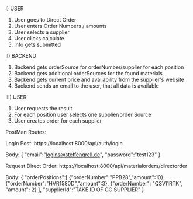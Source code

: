I) USER
1) User goes to Direct Order
2) User enters Order Numbers / amounts
3) User selects a supplier
4) User clicks calculate
5) Info gets submitted

II) BACKEND
1) Backend gets orderSource for orderNumber/supplier for each position
2) Backend gets additional orderSources for the found materials
3) Backend gets current price and availability from the supplier's website
4) Backend sends an email to the user, that all data is available

III) USER
1) User requests the result
2) For each position user selects one supplier/order Source
3) User creates order for each supplier

PostMan Routes:

Login Post:
https://localhost:8000/api/auth/login

Body:
{
    "email":"logins@steffengrell.de",
    "password":"test123"
}

Request Direct Order:
https://localhost:8000/api/materialorders/directorder

Body:
{
    "orderPositions":[
        {"orderNumber":"PPB28","amount":10},
        {"orderNumber":"HVR1580D","amount":3},
        {"orderNumber": "QSVI1RTK", "amount": 2}
    ],
    "supplierId":"TAKE ID OF GC SUPPLIER"
}
